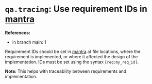 # `qa.tracing`: Use requirement IDs in [mantra](https://github.com/mhatzl/mantra)

**References:**

- in branch main: 1

Requirement IDs should be set in [mantra](https://github.com/mhatzl/mantra) at file locations, where the requirement is implemented,
or where it affected the design of the implementation.
IDs must be set using the syntax `[req:my_req_id]`.

**Note:** This helps with traceability between requirements and implementation.
